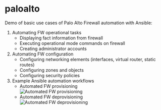 # paloalto

<p>Demo of basic use cases of Palo Alto Firewall automation with Ansible:</p>

<ol>
  <li>Automating FW operational tasks<ul>
      <li>Displaying fact information from firewall</li>
      <li>Executing operational mode  commands on firewall</li>
      <li>Creating administrator accounts</li>    
  </ul></li>
  
  <li>Automating FW configuration<ul>
      <li>Configuring networking elements (interfaces, virtual router, static routes)</li>
      <li>Configuring zones and objects</li>
      <li>Configuring security policies</li>
  </ul></li>
  
  <li>Example Ansible automation workflows<ul>
      <li>Automated FW provisioning</li>
        <img src="https://github.com/mzdyb/paloalto/assets/49950423/e9c6c673-df8c-451b-be9f-0e28a438ddbd" alt="Automated FW provisioning" style="display: block; margin-left: auto; margin-right: auto;">
      <li>Automated FW deprovisioning</li> 
        <img src="https://github.com/mzdyb/paloalto/assets/49950423/fc75a6ed-2fab-4346-b1f4-b6526cc95aa0" alt="Automated FW deprovisioning" style="display: block; margin-left: auto; margin-right: auto;">    
  </ul></li>

</ol>
